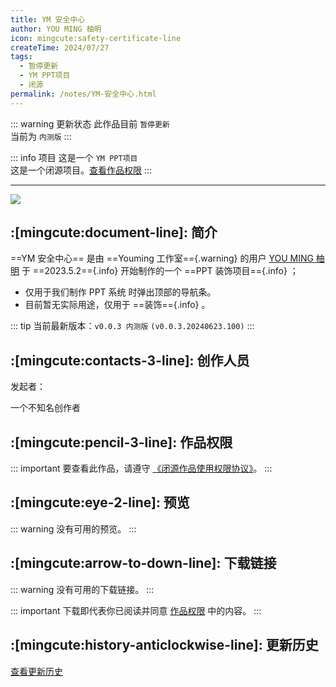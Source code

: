 ```yaml
---
title: YM 安全中心
author: YOU MING 柚明
icon: mingcute:safety-certificate-line
createTime: 2024/07/27
tags:
  - 暂停更新
  - YM PPT项目
  - 闭源
permalink: /notes/YM-安全中心.html
---
```


::: warning 更新状态
此作品目前 `暂停更新`  
当前为 `内测版`
:::

::: info 项目
这是一个 `YM PPT项目`  
这是一个闭源项目。[查看作品权限](#作品权限)
:::

---

![](https://ri.youming.v6.army/aqzx.png)

## :[mingcute:document-line]: 简介

==YM 安全中心== 是由 ==Youming 工作室=={.warning} 的用户 [YOU MING 柚明](/notes/更多/工作室.html#you-ming-柚明) 于 ==2023.5.2=={.info} 开始制作的一个 ==PPT 装饰项目=={.info} ；

- 仅用于我们制作 PPT 系统 时弹出顶部的导航条。
- 目前暂无实际用途，仅用于 ==装饰=={.info} 。

::: tip 当前最新版本：`v0.0.3 内测版` `(v0.0.3.20240623.100)`
:::

## :[mingcute:contacts-3-line]: 创作人员

发起者：

<LinkCard title="YOU MING 柚明" icon="https://ri.youming.v6.army/ym-ys.png" href="/notes/更多/工作室.html#you-ming-柚明">
    一个不知名创作者
</LinkCard>

## :[mingcute:pencil-3-line]: 作品权限

::: important 要查看此作品，请遵守 [《闭源作品使用权限协议》](/notes/协议/闭源.html)。
:::

## :[mingcute:eye-2-line]: 预览

::: warning 没有可用的预览。
:::

## :[mingcute:arrow-to-down-line]: 下载链接

::: warning 没有可用的下载链接。
:::

::: important 下载即代表你已阅读并同意 [作品权限](#作品权限) 中的内容。
:::

## :[mingcute:history-anticlockwise-line]: 更新历史

[查看更新历史](/notes/更新历史/YM-安全中心.html)
